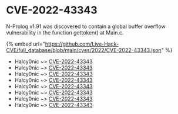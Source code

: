 # CVE-2022-43343

N-Prolog v1.91 was discovered to contain a global buffer overflow vulnerability in the function gettoken() at Main.c.

{% embed url="https://github.com/Live-Hack-CVE/full_database/blob/main/cves/2022/CVE-2022-43343.json" %}


* Halcy0nic ~> [CVE-2022-43343](https://www.alice-snow.ru/2022/database/cve-2022-43343/cve-2022-43343-halcy0nic)
* Halcy0nic ~> [CVE-2022-43343](https://www.alice-snow.ru/2022/database/cve-2022-43343/cve-2022-43343-halcy0nic)
* Halcy0nic ~> [CVE-2022-43343](https://www.alice-snow.ru/2022/database/cve-2022-43343/cve-2022-43343-halcy0nic)
* Halcy0nic ~> [CVE-2022-43343](https://www.alice-snow.ru/2022/database/cve-2022-43343/cve-2022-43343-halcy0nic)
* Halcy0nic ~> [CVE-2022-43343](https://www.alice-snow.ru/2022/database/cve-2022-43343/cve-2022-43343-halcy0nic)
* Halcy0nic ~> [CVE-2022-43343](https://www.alice-snow.ru/2022/database/cve-2022-43343/cve-2022-43343-halcy0nic)
* Halcy0nic ~> [CVE-2022-43343](https://www.alice-snow.ru/2022/database/cve-2022-43343/cve-2022-43343-halcy0nic)
* Halcy0nic ~> [CVE-2022-43343](https://www.alice-snow.ru/2022/database/cve-2022-43343/cve-2022-43343-halcy0nic)